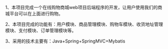 1、本项目完成一个在线购物商城web项目后端程序的开发，让用户使用我们的商城平台可以在上面进行购物。

2、本项目完成的功能有：用户模块、商品管理模块、购物车模块、收货地址管理模块、支付模块、订单管理模块等。

3、采用的技术主要有：Java+Spring+SpringMVC+Mybatis
